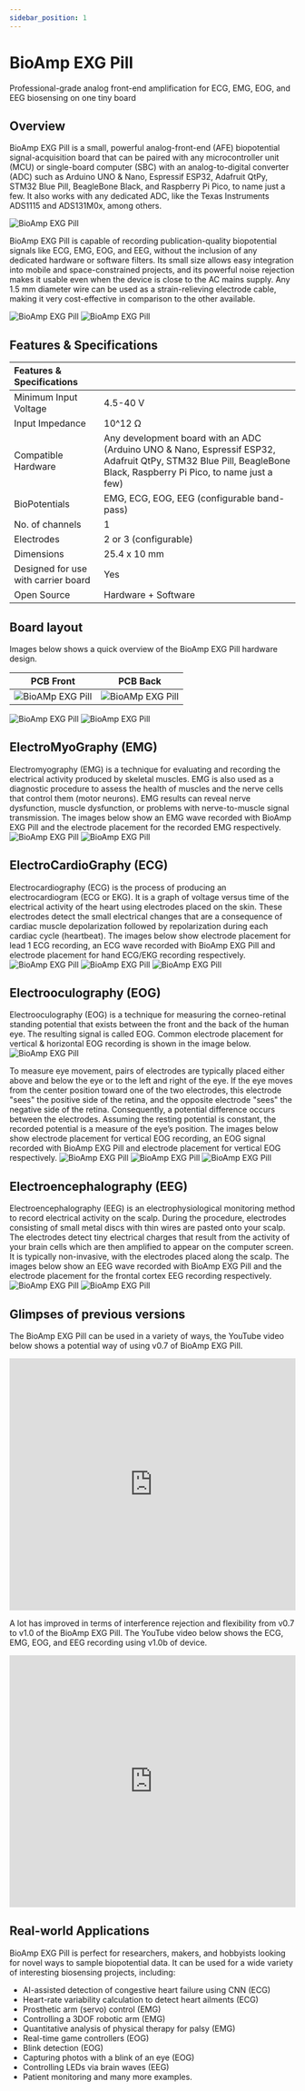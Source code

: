 ```yaml
---
sidebar_position: 1
---
```


<!-- ## trying versioning -->

# BioAmp EXG Pill
Professional-grade analog front-end amplification for ECG, EMG, EOG, and EEG biosensing on one tiny board

## Overview
BioAmp EXG Pill is a small, powerful analog-front-end (AFE) biopotential signal-acquisition board that can be paired with any microcontroller unit (MCU) or single-board computer (SBC) with an analog-to-digital converter (ADC) such as Arduino UNO & Nano, Espressif ESP32, Adafruit QtPy, STM32 Blue Pill, BeagleBone Black, and Raspberry Pi Pico, to name just a few. It also works with any dedicated ADC, like the Texas Instruments ADS1115 and ADS131M0x, among others.

![BioAmp EXG Pill](img/BioAmp%20EXG%20Pill/BioAmp_EXG_Pill.jpg)



BioAmp EXG Pill is capable of recording publication-quality biopotential signals like ECG, EMG, EOG, and EEG, without the inclusion of any dedicated hardware or software filters. Its small size allows easy integration into mobile and space-constrained projects, and its powerful noise rejection makes it usable even when the device is close to the AC mains supply. Any 1.5 mm diameter wire can be used as a strain-relieving electrode cable, making it very cost-effective in comparison to the other available.

![BioAmp EXG Pill](img/BioAmp%20EXG%20Pill/Basic-Circuit.jpg)
![BioAmp EXG Pill](img/BioAmp%20EXG%20Pill/EXG_Recording.jpg)

## Features & Specifications

| Features & Specifications ||
| :------- | :-------- |
|Minimum Input Voltage|4.5-40 V|
|Input Impedance|10^12 Ω|
|Compatible Hardware|Any development board with an ADC (Arduino UNO & Nano, Espressif ESP32, Adafruit QtPy, STM32 Blue Pill, BeagleBone Black, Raspberry Pi Pico, to name just a few)|
|BioPotentials|EMG, ECG, EOG, EEG (configurable band-pass)|
|No. of channels|1|
|Electrodes|2 or 3 (configurable)|
|Dimensions|25.4 x 10 mm|
|Designed for use with carrier board|Yes|
|Open Source|Hardware + Software|


## Board layout

Images below shows a quick overview of the BioAmp EXG Pill hardware design.

| PCB Front | PCB Back |
|:-------:|:-------:|
|![BioAMp EXG Pill](img/BioAmp%20EXG%20Pill/PCB_Front.png)|![BioAMp EXG Pill](img/BioAmp%20EXG%20Pill/PCB_Back.png)|
![BioAmp EXG Pill](img/BioAmp%20EXG%20Pill/Front_Specifications.jpg)
![BioAmp EXG Pill](img/BioAmp%20EXG%20Pill/Back_Specifications.jpg)


## ElectroMyoGraphy (EMG)

Electromyography (EMG) is a technique for evaluating and recording the electrical activity produced by skeletal muscles. EMG is also used as a diagnostic procedure to assess the health of muscles and the nerve cells that control them (motor neurons). EMG results can reveal nerve dysfunction, muscle dysfunction, or problems with nerve-to-muscle signal transmission. The images below show an EMG wave recorded with BioAmp EXG Pill and the electrode placement for the recorded EMG respectively.
![BioAmp EXG Pill](img/BioAmp%20EXG%20Pill/EMGEnvelop.jpg)
![BioAmp EXG Pill](img/BioAmp%20EXG%20Pill/EMG.jpg)


## ElectroCardioGraphy (ECG)
Electrocardiography (ECG) is the process of producing an electrocardiogram (ECG or EKG). It is a graph of voltage versus time of the electrical activity of the heart using electrodes placed on the skin. These electrodes detect the small electrical changes that are a consequence of cardiac muscle depolarization followed by repolarization during each cardiac cycle (heartbeat). The images below show electrode placement for lead 1 ECG recording, an ECG wave recorded with BioAmp EXG Pill and electrode placement for hand ECG/EKG recording respectively.
![BioAmp EXG Pill](img/BioAmp%20EXG%20Pill/ECG.jpg)
![BioAmp EXG Pill](img/BioAmp%20EXG%20Pill/bioamp-Exg-Pill-ECG.jpg)
![BioAmp EXG Pill](img/BioAmp%20EXG%20Pill/EKG.jpg)


## Electrooculography (EOG)
Electrooculography (EOG) is a technique for measuring the corneo-retinal standing potential that exists between the front and the back of the human eye. The resulting signal is called EOG. Common electrode placement for vertical & horizontal EOG recording is shown in the image below.
![BioAmp EXG Pill](img/BioAmp%20EXG%20Pill/bioamp-exg-pill-eog-electrode-placement.jpg)

To measure eye movement, pairs of electrodes are typically placed either above and below the eye or to the left and right of the eye. If the eye moves from the center position toward one of the two electrodes, this electrode "sees" the positive side of the retina, and the opposite electrode "sees" the negative side of the retina. Consequently, a potential difference occurs between the electrodes. Assuming the resting potential is constant, the recorded potential is a measure of the eye’s position. The images below show electrode placement for vertical EOG recording, an EOG signal recorded with BioAmp EXG Pill and electrode placement for vertical EOG respectively.
![BioAmp EXG Pill](img/BioAmp%20EXG%20Pill/EOG-Horizontal.jpg)
![BioAmp EXG Pill](img/BioAmp%20EXG%20Pill/bioamp-exg-pill-eog.jpg)
![BioAmp EXG Pill](img/BioAmp%20EXG%20Pill/EOG-Vertical.jpg)

## Electroencephalography (EEG)
Electroencephalography (EEG) is an electrophysiological monitoring method to record electrical activity on the scalp. During the procedure, electrodes consisting of small metal discs with thin wires are pasted onto your scalp. The electrodes detect tiny electrical charges that result from the activity of your brain cells which are then amplified to appear on the computer screen. It is typically non-invasive, with the electrodes placed along the scalp. The images below show an EEG wave recorded with BioAmp EXG Pill and the electrode placement for the frontal cortex EEG recording respectively.
![BioAmp EXG Pill](img/BioAmp%20EXG%20Pill/bioamp-exg-pill-eeg.jpg)
![BioAmp EXG Pill](img/BioAmp%20EXG%20Pill/EEG.jpg)


## Glimpses of previous versions

The BioAmp EXG Pill can be used in a variety of ways, the YouTube video below shows a potential way of using v0.7 of BioAmp EXG Pill.
<iframe width="100%" height="444" src="https://www.youtube.com/embed/-G3z9fvQnuw" title="YouTube video player" frameborder="0" allow="accelerometer; autoplay; clipboard-write; encrypted-media; gyroscope; picture-in-picture; web-share" allowfullscreen></iframe> 

A lot has improved in terms of interference rejection and flexibility from v0.7 to v1.0 of the BioAmp EXG Pill. The YouTube video below shows the ECG, EMG, EOG, and EEG recording using v1.0b of device.
<iframe width="100%" height="444" src="https://www.youtube.com/embed/z9-B9bHWuhg" title="YouTube video player" frameborder="0" allow="accelerometer; autoplay; clipboard-write; encrypted-media; gyroscope; picture-in-picture; web-share" allowfullscreen></iframe>


## Real-world Applications

BioAmp EXG Pill is perfect for researchers, makers, and hobbyists looking for novel ways to sample biopotential data. It can be used for a wide variety of interesting biosensing projects, including:

- AI-assisted detection of congestive heart failure using CNN (ECG)
- Heart-rate variability calculation to detect heart ailments (ECG)
- Prosthetic arm (servo) control (EMG)
- Controlling a 3DOF robotic arm (EMG)
- Quantitative analysis of physical therapy for palsy (EMG)
- Real-time game controllers (EOG)
- Blink detection (EOG)
- Capturing photos with a blink of an eye (EOG)
- Controlling LEDs via brain waves (EEG)
- Patient monitoring
and many more examples.
